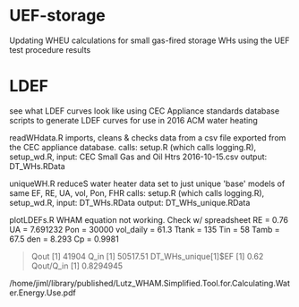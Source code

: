 # UEF-storage
Updating WHEU calculations for small gas-fired storage WHs using the UEF test procedure results

# LDEF

see what LDEF curves look like using CEC Appliance standards database
scripts to generate LDEF curves for use in 2016 ACM water heating

readWHdata.R
  imports, cleans & checks data from a csv file exported from the CEC appliance database.
    calls:  setup.R (which calls logging.R), setup_wd.R, 
    input:  CEC Small Gas and Oil Htrs 2016-10-15.csv
    output: DT_WHs.RData

uniqueWH.R
  reduceS water heater data set to just unique 'base' models of same EF, RE, UA, vol, Pon, FHR
    calls:  setup.R (which calls logging.R), setup_wd.R, 
    input:  DT_WHs.RData
    output: DT_WHs_unique.RData

plotLDEFs.R
WHAM equation not working. Check w/ spreadsheet
RE  =  0.76 
UA  =  7.691232 
Pon  =  30000 
vol_daily  =  61.3 
Ttank  =  135 
Tin  =  58 
Tamb  =  67.5 
den  =  8.293 
Cp  =  0.9981 
> Qout
[1] 41904
> Q_in
[1] 50517.51
> DT_WHs_unique[1]$EF
[1] 0.62
> Qout/Q_in
[1] 0.8294945

/home/jiml/library/published/Lutz_WHAM.Simplified.Tool.for.Calculating.Water.Energy.Use.pdf
